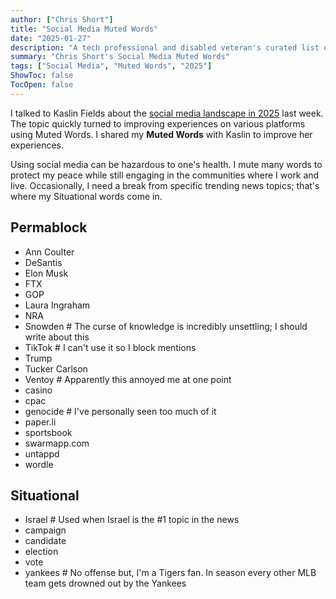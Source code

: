 ```yaml
---
author: ["Chris Short"]
title: "Social Media Muted Words"
date: "2025-01-27"
description: "A tech professional and disabled veteran's curated list of muted words for social media, including permanent blocks for annoying apps, political figures, and sportsbooks with situational mutes for trending topics"
summary: "Chris Short's Social Media Muted Words"
tags: ["Social Media", "Muted Words", "2025"]
ShowToc: false
TocOpen: false
---
```


I talked to Kaslin Fields about the [social media landscape in 2025]() last week. The topic quickly turned to improving experiences on various platforms using Muted Words. I shared my **Muted Words** with Kaslin to improve her experiences.

Using social media can be hazardous to one's health. I mute many words to protect my peace while still engaging in the communities where I work and live. Occasionally, I need a break from specific trending news topics; that's where my Situational words come in.

## Permablock

* Ann Coulter
* DeSantis
* Elon Musk
* FTX
* GOP
* Laura Ingraham
* NRA
* Snowden # The curse of knowledge is incredibly unsettling; I should write about this
* TikTok # I can't use it so I block mentions
* Trump
* Tucker Carlson
* Ventoy # Apparently this annoyed me at one point
* casino
* cpac
* genocide # I've personally seen too much of it
* paper.li
* sportsbook
* swarmapp.com
* untappd
* wordle

## Situational

* Israel # Used when Israel is the #1 topic in the news
* campaign
* candidate
* election
* vote
* yankees # No offense but, I'm a Tigers fan. In season every other MLB team gets drowned out by the Yankees
